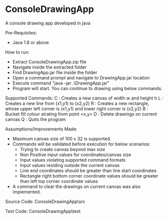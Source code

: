 # ConsoleDrawingApp
A console drawing app developed in java

Pre-Requisites:
- Java 1.8 or above

How to run:
- Extract ConsoleDrawingApp.zip file
- Navigate inside the extracted folder
- Find DrawingApp.jar file inside the folder
- Open a command prompt and navigate to DrawingApp.jar location
- Execute command "java -jar .\DrawingApp.jar"
- Program will start. You can continue to drawing using below commands.

Supported Commands:
C <w> <h> 				: Creates a new canvas of width w and height h
L <x1> <y1> <x2> <y2> 	: Creates a new line from (x1,y1) to (x2,y2)
R <x1> <y1> <x2> <y2> 	: Creates a new rectangle, whose upper left corner is (x1,y1) and lower right corner is (x2,y2)
B <x> <y> <c>			: Bucket fill colour <c> strating from point <x,y>
D 						: Delete drawings on current canvas
Q 						: Quits the program

Assumptions/Improvements Made:
- Maximum canvas size of 100 x 32 is supported.
- Commands will be validated before execution for below scenarios:
	- Trying to create canvas beyond max size
	- Non Positive input values for coordinates/canvas size
	- Input values violating supported command formats
	- Input values residing outside the current canvas
	- Line end coordinates should be greater than line start coordinates
	- Rectangle right bottom corner coordinate values should be greater than left top corner coordinate values
- A command to clear the drawings on current canvas was also implemented.

Source Code:
ConsoleDrawingApp\src

Test Code:
ConsoleDrawingApp\test